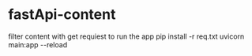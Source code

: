 # fastApi-content
filter content with get requiest
to run the app
pip install -r req.txt
uvicorn main:app --reload
